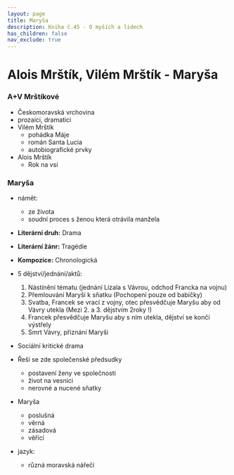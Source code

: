 ```yaml
---
layout: page
title: Maryša
description: Kniha č.45 - O myších a lidech
has_children: false
nav_exclude: true
---
```


# Alois Mrštík, Vilém Mrštík - Maryša

### A+V Mrštíkové
- Českomoravská vrchovina
- prozaici, dramatici
- Vilém Mrštík
    - pohádka Máje
    - román Santa Lucia
    - autobiografické prvky
- Alois Mrštík
    - Rok na vsi

### Maryša
- námět:
    - ze života
    - soudní proces s ženou která otrávila manžela
- **Literární druh:** Drama
- **Literární žánr:** Tragédie
- **Kompozice:** Chronologická
- 5 dějství/jednání/aktů:
     1. Nástínění tématu (jednání Lízala s Vávrou, odchod Francka na vojnu)
     1. Přemlouvání Maryši k sňatku (Pochopení pouze od babičky)
     1. Svatba, Francek se vrací z vojny, otec přesvědčuje Maryšu aby od Vávry utekla (Mezi 2. a 3. dějstvím 2roky !)
     1. Francek přesvědčuje Maryšu aby s ním utekla, dějství se končí výstřely
     1. Smrt Vávry, přiznání Maryši

- Sociální kritické drama
- Řeší se zde společenské předsudky
    - postavení ženy ve společnosti
    - život na vesnici
    - nerovné a nucené sňatky

- Maryša
    - poslušná
    - věrná
    - zásadová
    - věřící

- jazyk:
    - různá moravská nářečí
